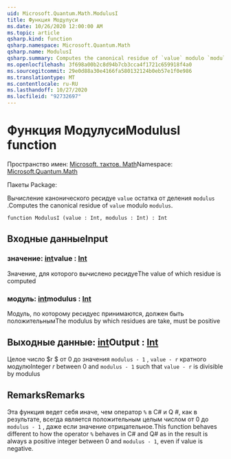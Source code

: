 ```yaml
---
uid: Microsoft.Quantum.Math.ModulusI
title: Функция Модулуси
ms.date: 10/26/2020 12:00:00 AM
ms.topic: article
qsharp.kind: function
qsharp.namespace: Microsoft.Quantum.Math
qsharp.name: ModulusI
qsharp.summary: Computes the canonical residue of `value` modulo `modulus`.
ms.openlocfilehash: 3f698a00b2c8d94b7cb3cca4f1721c659918f4a0
ms.sourcegitcommit: 29e0d88a30e4166fa580132124b0eb57e1f0e986
ms.translationtype: MT
ms.contentlocale: ru-RU
ms.lasthandoff: 10/27/2020
ms.locfileid: "92732697"
---
```

# <a name="modulusi-function"></a><span data-ttu-id="bcb28-102">Функция Модулуси</span><span class="sxs-lookup"><span data-stu-id="bcb28-102">ModulusI function</span></span>

<span data-ttu-id="bcb28-103">Пространство имен: [Microsoft. тактов. Math](xref:Microsoft.Quantum.Math)</span><span class="sxs-lookup"><span data-stu-id="bcb28-103">Namespace: [Microsoft.Quantum.Math](xref:Microsoft.Quantum.Math)</span></span>

<span data-ttu-id="bcb28-104">Пакеты [](https://nuget.org/packages/)</span><span class="sxs-lookup"><span data-stu-id="bcb28-104">Package: [](https://nuget.org/packages/)</span></span>


<span data-ttu-id="bcb28-105">Вычисление канонического ресидуе `value` остатка от деления `modulus` .</span><span class="sxs-lookup"><span data-stu-id="bcb28-105">Computes the canonical residue of `value` modulo `modulus`.</span></span>

```qsharp
function ModulusI (value : Int, modulus : Int) : Int
```


## <a name="input"></a><span data-ttu-id="bcb28-106">Входные данные</span><span class="sxs-lookup"><span data-stu-id="bcb28-106">Input</span></span>

### <a name="value--int"></a><span data-ttu-id="bcb28-107">значение: [int](xref:microsoft.quantum.lang-ref.int)</span><span class="sxs-lookup"><span data-stu-id="bcb28-107">value : [Int](xref:microsoft.quantum.lang-ref.int)</span></span>

<span data-ttu-id="bcb28-108">Значение, для которого вычислено ресидуе</span><span class="sxs-lookup"><span data-stu-id="bcb28-108">The value of which residue is computed</span></span>


### <a name="modulus--int"></a><span data-ttu-id="bcb28-109">модуль: [int](xref:microsoft.quantum.lang-ref.int)</span><span class="sxs-lookup"><span data-stu-id="bcb28-109">modulus : [Int](xref:microsoft.quantum.lang-ref.int)</span></span>

<span data-ttu-id="bcb28-110">Модуль, по которому ресидуес принимаются, должен быть положительным</span><span class="sxs-lookup"><span data-stu-id="bcb28-110">The modulus by which residues are take, must be positive</span></span>



## <a name="output--int"></a><span data-ttu-id="bcb28-111">Выходные данные: [int](xref:microsoft.quantum.lang-ref.int)</span><span class="sxs-lookup"><span data-stu-id="bcb28-111">Output : [Int](xref:microsoft.quantum.lang-ref.int)</span></span>

<span data-ttu-id="bcb28-112">Целое число $r $ от 0 до значения `modulus - 1` , `value - r` кратного модулю</span><span class="sxs-lookup"><span data-stu-id="bcb28-112">Integer $r$ between 0 and `modulus - 1` such that `value - r` is divisible by modulus</span></span>

## <a name="remarks"></a><span data-ttu-id="bcb28-113">Remarks</span><span class="sxs-lookup"><span data-stu-id="bcb28-113">Remarks</span></span>

<span data-ttu-id="bcb28-114">Эта функция ведет себя иначе, чем оператор `%` в C# и Q #, как в результате, всегда является положительным целым числом от 0 до `modulus - 1` , даже если значение отрицательное.</span><span class="sxs-lookup"><span data-stu-id="bcb28-114">This function behaves different to how the operator `%` behaves in C# and Q# as in the result is always a positive integer between 0 and `modulus - 1`, even if value is negative.</span></span>